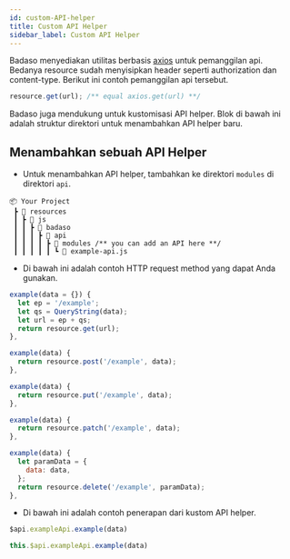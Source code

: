 ```yaml
---
id: custom-API-helper
title: Custom API Helper
sidebar_label: Custom API Helper
---
```


Badaso menyediakan utilitas berbasis [axios](https://github.com/axios/axios) untuk pemanggilan api. Bedanya resource sudah menyisipkan header seperti authorization dan content-type. Berikut ini contoh pemanggilan api tersebut.
```js
resource.get(url); /** equal axios.get(url) **/
```

Badaso juga mendukung untuk kustomisasi API helper. Blok di bawah ini adalah struktur direktori untuk menambahkan API helper baru.

## Menambahkan sebuah API Helper

- Untuk menambahkan API helper, tambahkan ke direktori `modules` di direktori `api`.

```
📦 Your Project
 ┣ 📂 resources
 ┃ ┣ 📂 js
 ┃ ┃ ┣ 📂 badaso
 ┃ ┃ ┃ ┣ 📂 api
 ┃ ┃ ┃ ┃ ┣ 📂 modules /** you can add an API here **/
 ┃ ┃ ┃ ┃ ┃ ┗ 📜 example-api.js
```

- Di bawah ini adalah contoh HTTP request method yang dapat Anda gunakan.

<!--DOCUSAURUS_CODE_TABS-->
<!--GET-->
```js
example(data = {}) {
  let ep = '/example';
  let qs = QueryString(data);
  let url = ep + qs;
  return resource.get(url);
},
```
<!--POST-->
```js
example(data) {
  return resource.post('/example', data);
},
```
<!--PUT-->
```js
example(data) {
  return resource.put('/example', data);
},
```
<!--PATCH-->
```js
example(data) {
  return resource.patch('/example', data);
},
```
<!--DELETE-->
```js
example(data) {
  let paramData = {
    data: data,
  };
  return resource.delete('/example', paramData);
},
```
<!--END_DOCUSAURUS_CODE_TABS-->

- Di bawah ini adalah contoh penerapan dari kustom API helper.

<!--DOCUSAURUS_CODE_TABS-->
<!--Template-->
```js
$api.exampleApi.example(data)
```
<!--Script-->
```js
this.$api.exampleApi.example(data)
```
<!--END_DOCUSAURUS_CODE_TABS-->